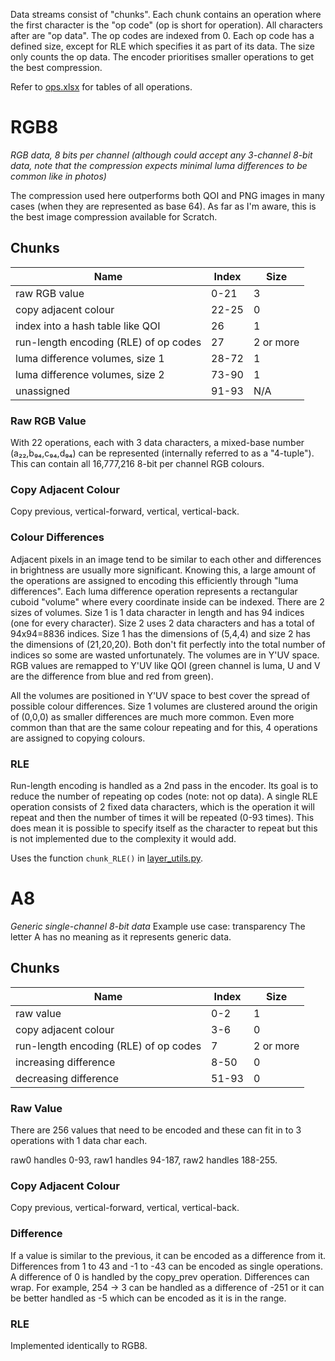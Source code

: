 Data streams consist of "chunks". Each chunk contains an operation where the first character is the "op code" (op is short for operation). All characters after are "op data". The op codes are indexed from 0. Each op code has a defined size, except for RLE which specifies it as part of its data. The size only counts the op data. The encoder prioritises smaller operations to get the best compression.

Refer to [ops.xlsx](ops.xlsx) for tables of all operations.

# RGB8
*RGB data, 8 bits per channel*
*(although could accept any 3-channel 8-bit data, note that the compression expects minimal luma differences to be common like in photos)*

The compression used here outperforms both QOI and PNG images in many cases (when they are represented as base 64). As far as I'm aware, this is the best image compression available for Scratch. 

## Chunks
Name | Index | Size
--- | --- | ---
raw RGB value | 0-21 | 3
copy adjacent colour | 22-25 | 0
index into a hash table like QOI | 26 | 1
run-length encoding (RLE) of op codes | 27 | 2 or more
luma difference volumes, size 1 | 28-72 | 1
luma difference volumes, size 2 | 73-90 | 1
unassigned | 91-93 | N/A

### Raw RGB Value
With 22 operations, each with 3 data characters, a mixed-base number (a₂₂,b₉₄,c₉₄,d₉₄) can be represented (internally referred to as a "4-tuple"). This can contain all 16,777,216 8-bit per channel RGB colours. 

### Copy Adjacent Colour
Copy previous, vertical-forward, vertical, vertical-back.

### Colour Differences
Adjacent pixels in an image tend to be similar to each other and differences in brightness are usually more significant. Knowing this, a large amount of the operations are assigned to encoding this efficiently through "luma differences". Each luma difference operation represents a rectangular cuboid "volume" where every coordinate inside can be indexed. There are 2 sizes of volumes. Size 1 is 1 data character in length and has 94 indices (one for every character). Size 2 uses 2 data characters and has a total of 94x94=8836 indices. Size 1 has the dimensions of (5,4,4) and size 2 has the dimensions of (21,20,20). Both don't fit perfectly into the total number of indices so some are wasted unfortunately. The volumes are in Y'UV space. RGB values are remapped to Y'UV like QOI (green channel is luma, U and V are the difference from blue and red from green). 

All the volumes are positioned in Y'UV space to best cover the spread of possible colour differences. Size 1 volumes are clustered around the origin of (0,0,0) as smaller differences are much more common. Even more common than that are the same colour repeating and for this, 4 operations are assigned to copying colours.

### RLE
Run-length encoding is handled as a 2nd pass in the encoder. Its goal is to reduce the number of repeating op codes (note: not op data). A single RLE operation consists of 2 fixed data characters, which is the operation it will repeat and then the number of times it will be repeated (0-93 times). This does mean it is possible to specify itself as the character to repeat but this is not implemented due to the complexity it would add.

Uses the function `chunk_RLE()` in [layer_utils.py](layer_utils.py).


# A8
*Generic single-channel 8-bit data*
Example use case: transparency
The letter A has no meaning as it represents generic data.

## Chunks
Name | Index | Size
--- | --- | ---
raw value | 0-2 | 1
copy adjacent colour | 3-6 | 0
run-length encoding (RLE) of op codes | 7 | 2 or more
increasing difference | 8-50 | 0
decreasing difference | 51-93 | 0

### Raw Value
There are 256 values that need to be encoded and these can fit in to 3 operations with 1 data char each. 

raw0 handles 0-93, raw1 handles 94-187, raw2 handles 188-255.

### Copy Adjacent Colour
Copy previous, vertical-forward, vertical, vertical-back.

### Difference
If a value is similar to the previous, it can be encoded as a difference from it. Differences from 1 to 43 and -1 to -43 can be encoded as single operations. A difference of 0 is handled by the copy_prev operation. Differences can wrap. For example, 254 -> 3 can be handled as a difference of -251 or it can be better handled as -5 which can be encoded as it is in the range.

### RLE
Implemented identically to RGB8. 
